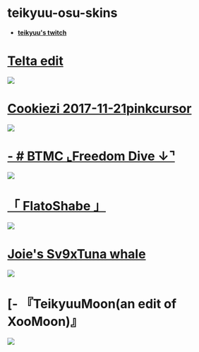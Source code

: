 
# teikyuu-osu-skins

* [**teikyuu's twitch**](https://www.twitch.tv/teikyuuuu)

# [Telta edit](https://drive.google.com/file/d/1qQ3JQY3jyEBPI1pn-AOkW5YisbNGg-6L/view)
![](https://imgur.com/2dAhcG6.png)

# [Cookiezi 2017-11-21pinkcursor](https://circle-people.com/wp-content/Skins/Cookiezi/Cookiezi%2026%202017-11-21%20pinkcursor.osk)
![](https://shigeskinss.s-ul.eu/vo4irF0e)

# [- # BTMC   ⌞Freedom Dive  ↓⌝](https://docs.google.com/document/d/1cdNRONhdA9xbKrpChrBhF9B8AezwhAnhfMtxeIVhmWk/edit)
![](https://imgur.com/Kc1Mlhe.png)

# [「 FlatoShabe 」](https://drive.google.com/file/d/10QJA8TIqlMuoDvi0v6pV0b_0sAY_EKgR/view)
![](https://imgur.com/tgNJMqU.png)

# [Joie's Sv9xTuna whale](https://vxc.s-ul.eu/SyY9X9YH)
![](https://imgur.com/dR9ELiy.png)

# [- 『TeikyuuMoon(an edit of XooMoon)』
![](https://imgur.com/qpSQc0C)
